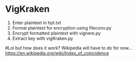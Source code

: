 # VigKraken
1. Enter plaintext in hpt.txt
2. Format plaintext for encryption using fileconv.py
3. Encrypt formatted plaintext with vignere.py
4. Extract key with vigKraken.py

#Lol but how does it work?
Wikipedia will have to do for now...
https://en.wikipedia.org/wiki/Index_of_coincidence 
